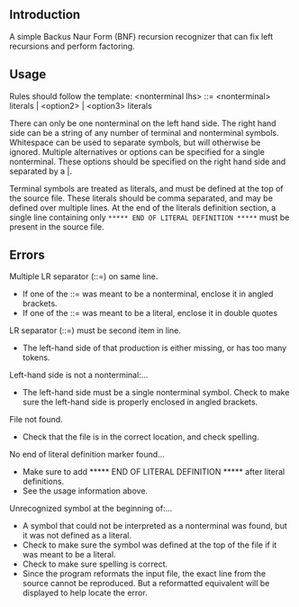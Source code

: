 ## Introduction
A simple Backus Naur Form (BNF) recursion recognizer that can fix left recursions and perform factoring.

## Usage
Rules should follow the template:
\<nonterminal lhs\> ::= \<nonterminal\> literals | \<option2\> | \<option3\> literals

There can only be one nonterminal on the left hand side. The right hand side can
be a string of any number of terminal and nonterminal symbols. Whitespace can be
used to separate symbols, but will otherwise be ignored. Multiple alternatives
or options can be specified for a single nonterminal. These options should be
specified on the right hand side and separated by a |.

Terminal symbols are treated as literals, and must be defined at the top of
the source file. These literals should be comma separated, and may be defined
over multiple lines. At the end of the literals definition section, a single
line containing only
`***** END OF LITERAL DEFINITION *****`
must be present in the source file.

## Errors
Multiple LR separator (::=) on same line.
  - If one of the ::= was meant to be a nonterminal, enclose it in angled brackets.
  - If one of the ::= was meant to be a literal, enclose it in double quotes

LR separator (::=) must be second item in line.
  - The left-hand side of that production is either missing, or has too many tokens.

Left-hand side is not a nonterminal:...
  - The left-hand side must be a single nonterminal symbol. Check to make sure the
    left-hand side is properly enclosed in angled brackets.

File not found.
  - Check that the file is in the correct location, and check spelling.

No end of literal definition marker found...
  - Make sure to add ***** END OF LITERAL DEFINITION ***** after literal definitions.
  - See the usage information above.

Unrecognized symbol at the beginning of:...
  - A symbol that could not be interpreted as a nonterminal was found, but it was not
    defined as a literal.
  - Check to make sure the symbol was defined at the top of the file if it was meant
    to be a literal.
  - Check to make sure spelling is correct.
  - Since the program reformats the input file, the exact line from the source cannot
    be reproduced. But a reformatted equivalent will be displayed to help locate the
    error.
